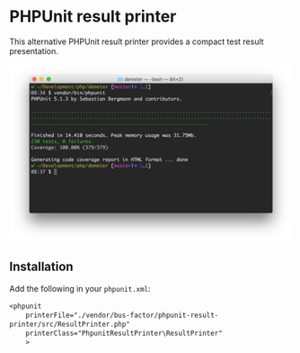 # PHPUnit result printer

This alternative PHPUnit result printer provides a compact test result presentation.

![Screenshot](https://raw.githubusercontent.com/bus-factor/phpunit-result-printer/master/screenshot.png)

## Installation

Add the following in your ```phpunit.xml```:

```
<phpunit
    printerFile="./vendor/bus-factor/phpunit-result-printer/src/ResultPrinter.php"
    printerClass="PhpunitResultPrinter\ResultPrinter"
    >
```
